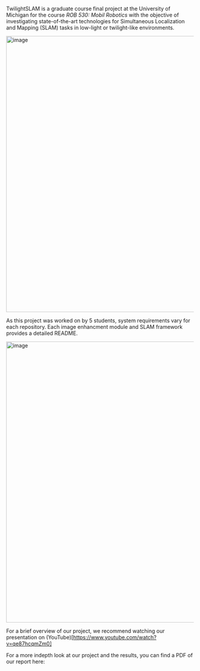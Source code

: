 TwilightSLAM is a graduate course final project at the University of Michigan for the course *ROB 530: Mobil Robotics* with the objective of investigating state-of-the-art technologies for Simultaneous Localization and Mapping (SLAM) tasks in low-light or twilight-like environments.

<img width="740" alt="image" src="https://user-images.githubusercontent.com/129995389/233230588-87859b21-1e94-4587-9348-0fbb4532afe7.png">


As this project was worked on by 5 students, system requirements vary for each repository. Each image enhancment module and SLAM framework provides a detailed README.

<img width="753" alt="image" src="https://user-images.githubusercontent.com/129995389/233230632-f5a7bcf0-a12c-4dbc-a02e-6b176f0cec33.png">


For a brief overview of our project, we recommend watching our presentation on (YouTube)[https://www.youtube.com/watch?v=qe87hcqmZm0]

For a more indepth look at our project and the results, you can find a PDF of our report here: 
